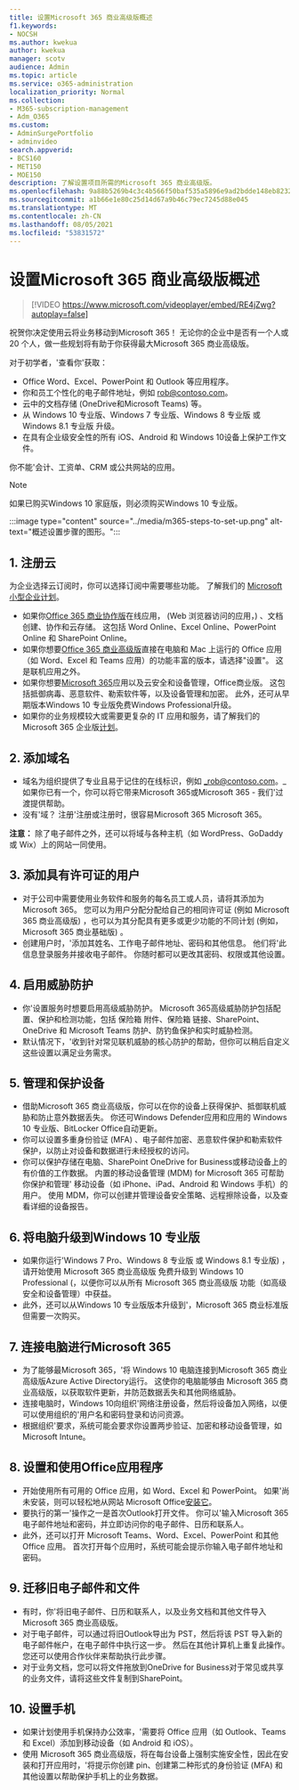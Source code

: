 ```yaml
---
title: 设置Microsoft 365 商业高级版概述
f1.keywords:
- NOCSH
ms.author: kwekua
author: kwekua
manager: scotv
audience: Admin
ms.topic: article
ms.service: o365-administration
localization_priority: Normal
ms.collection:
- M365-subscription-management
- Adm_O365
ms.custom:
- AdminSurgePortfolio
- adminvideo
search.appverid:
- BCS160
- MET150
- MOE150
description: 了解设置项目所需的Microsoft 365 商业高级版。
ms.openlocfilehash: 9a88b5269b4c3c4b566f50baf535a5896e9ad2bdde148eb82323b31dcdb64420
ms.sourcegitcommit: a1b66e1e80c25d14d67a9b46c79ec7245d88e045
ms.translationtype: MT
ms.contentlocale: zh-CN
ms.lasthandoff: 08/05/2021
ms.locfileid: "53831572"
---
```

# <a name="overview-of-microsoft-365-business-premium-setup"></a>设置Microsoft 365 商业高级版概述

> [!VIDEO https://www.microsoft.com/videoplayer/embed/RE4jZwg?autoplay=false]

祝贺你决定使用云将业务移动到Microsoft 365！ 无论你的企业中是否有一个人或 20 个人，做一些规划将有助于你获得最大Microsoft 365 商业高级版。

对于初学者，&#39;查看你&#39;获取：

- Office Word、Excel、PowerPoint 和 Outlook 等应用程序。
- 你和员工个性化的电子邮件地址，例如 rob@contoso.com。
- 云中的文档存储 (OneDrive和Microsoft Teams) 等。
- 从 Windows 10 专业版、Windows 7 专业版、Windows 8 专业版 或 Windows 8.1 专业版 升级。
- 在具有企业级安全性的所有 iOS、Android 和 Windows 10设备上保护工作文件。

你不能&#39;会计、工资单、CRM 或公共网站的应用。

> [!NOTE]
> 如果已购买Windows 10 家庭版，则必须购买Windows 10 专业版。  


:::image type="content" source="../media/m365-steps-to-set-up.png" alt-text="概述设置步骤的图形。":::

## <a name="1-sign-up-for-the-cloud"></a>1. 注册云

为企业选择云订阅时，你可以选择订阅中需要哪些功能。 了解我们的 [Microsoft 小型企业计划](https://www.microsoft.com/microsoft-365/business?rtc=1)。

- 如果你[Office 365 商业协作版](https://www.microsoft.com/en-us/p/office-365-business-essentials/cfq7ttc0k59v?rtc=1&amp;activetab=pivot:overviewtab)在线应用， (Web 浏览器访问的应用，) 、文档创建、协作和云存储。 这包括 Word Online、Excel Online、PowerPoint Online 和 SharePoint Online。
- 如果你想要[Office 365 商业高级版](https://products.office.com/en-us/business/office-365-business-premium)直接在电脑和 Mac 上运行的 Office 应用（如 Word、Excel 和 Teams 应用）的功能丰富的版本，请选择"设置"。 这是联机应用之外。
- 如果你想要[Microsoft 365](https://www.microsoft.com/microsoft-365/business?rtc=1)应用以及云安全和设备管理，Office商业版。 这包括抵御病毒、恶意软件、勒索软件等，以及设备管理和加密。 此外，还可从早期版本Windows 10 专业版免费Windows Professional升级。
- 如果你的业务规模较大或需要更复杂的 IT 应用和服务，请了解我们的Microsoft 365 企业版[计划](https://www.microsoft.com/microsoft-365/compare-all-microsoft-365-plans)。


## <a name="2-add-a-domain-name"></a>2. 添加域名

- 域名为组织提供了专业且易于记住的在线标识，例如 _rob@contoso.com。_ 如果你已有一个，你可以将它带来Microsoft 365或Microsoft 365 - 我们&#39;过渡提供帮助。
- 没有&#39;域？ 注册&#39;注册或注册时，很容易Microsoft 365 Microsoft 365。

**注意：**  除了电子邮件之外，还可以将域与各种主机（如 WordPress、GoDaddy 或 Wix）上的网站一同使用。

## <a name="3-add-users-with-licenses"></a>3. 添加具有许可证的用户

- 对于公司中需要使用业务软件和服务的每名员工或人员，请将其添加为 Microsoft 365。 您可以为用户分配分配给自己的相同许可证 (例如 Microsoft 365 商业高级版) ，也可以为其分配具有更多或更少功能的不同计划 (例如，Microsoft 365 商业基础版) 。
- 创建用户时，&#39;添加其姓名、工作电子邮件地址、密码和其他信息。 他们将&#39;此信息登录服务并接收电子邮件。 你随时都可以更改其密码、权限或其他设置。


## <a name="4-enable-threat-protection"></a>4. 启用威胁防护

- 你&#39;设置服务时想要启用高级威胁防护。 Microsoft 365高级威胁防护包括配置、保护和检测功能，包括 保险箱 附件、保险箱 链接、SharePoint、OneDrive 和 Microsoft Teams 防护、防钓鱼保护和实时威胁检测。
- 默认情况下，&#39;收到针对常见联机威胁的核心防护的帮助，但你可以稍后自定义这些设置以满足业务需求。

## <a name="5-manage-and-secure-your-devices"></a>5. 管理和保护设备

- 借助Microsoft 365 商业高级版，你可以在你的设备上获得保护、抵御联机威胁和防止意外数据丢失。 你还可Windows Defender应用和应用的 Windows 10 专业版、BitLocker Office自动更新。
- 你可以设置多重身份验证 (MFA) 、电子邮件加密、恶意软件保护和勒索软件保护，以防止对设备和数据进行未经授权的访问。
- 你可以保护存储在电脑、SharePoint OneDrive for Business或移动设备上的有价值的工作数据。 内置的移动设备管理 (MDM) for Microsoft 365 可帮助你保护和管理&#39; 移动设备（如 iPhone、iPad、Android 和 Windows 手机）的用户。 使用 MDM，你可以创建并管理设备安全策略、远程擦除设备，以及查看详细的设备报告。

## <a name="6-upgrade-your-pcs-to-windows-10-pro"></a>6. 将电脑升级到Windows 10 专业版

- 如果你运行&#39;Windows 7 Pro、Windows 8 专业版 或 Windows 8.1 专业版) ，请开始使用 Microsoft 365 商业高级版 免费升级到 Windows 10 Professional (，以便你可以从所有 Microsoft 365 商业高级版 功能（如高级安全和设备管理）中获益。
- 此外，还可以从Windows 10 专业版版本升级到&#39;，Microsoft 365 商业标准版但需要一次购买。

## <a name="7-connect-your-pcs-to-microsoft-365"></a>7. 连接电脑进行Microsoft 365

- 为了能够最Microsoft 365，&#39;将 Windows 10 电脑连接到Microsoft 365 商业高级版Azure Active Directory运行。 这使你的电脑能够由 Microsoft 365 商业高级版，以获取软件更新，并防范数据丢失和其他网络威胁。
- 连接电脑时，Windows 10向组织&#39;网络注册设备，然后将设备加入网络，以便可以使用组织的&#39;用户名和密码登录和访问资源。
- 根据组织&#39;要求，系统可能会要求你设置两步验证、加密和移动设备管理，如Microsoft Intune。

## <a name="8-set-up-and-use-office-apps"></a>8. 设置和使用Office应用程序

- 开始使用所有可用的 Office 应用，如 Word、Excel 和 PowerPoint。 如果&#39;尚未安装，则可以轻松地从网站 Microsoft Office[安装它](https://www.office.com/)。
- 要执行的第一&#39;操作之一是首次Outlook打开文件。 你可以&#39;输入Microsoft 365电子邮件地址和密码，并立即访问你的电子邮件、日历和联系人。
- 此外，还可以打开 Microsoft Teams、Word、Excel、PowerPoint 和其他 Office 应用。 首次打开每个应用时，系统可能会提示你输入电子邮件地址和密码。

## <a name="9-migrate-old-email-and-files"></a>9. 迁移旧电子邮件和文件

- 有时，你&#39;将旧电子邮件、日历和联系人，以及业务文档和其他文件导入Microsoft 365 商业高级版。
- 对于电子邮件，可以通过将旧Outlook导出为 PST，然后将该 PST 导入新的电子邮件帐户，在电子邮件中执行这一步。 然后在其他计算机上重复此操作。 您还可以使用合作伙伴来帮助执行此步骤。
- 对于业务文档，您可以将文件拖放到OneDrive for Business对于常见或共享的业务文件，请将这些文件复制到SharePoint。

## <a name="10-set-up-your-phones"></a>10. 设置手机

- 如果计划使用手机保持办公效率，&#39;需要将 Office 应用（如 Outlook、Teams 和 Excel）添加到移动设备（如 Android 和 iOS）。
- 使用 Microsoft 365 商业高级版，将在每台设备上强制实施安全性，因此在安装和打开应用时，&#39;将提示你创建 pin、创建第二种形式的身份验证 (MFA) 和其他设置以帮助保护手机上的业务数据。